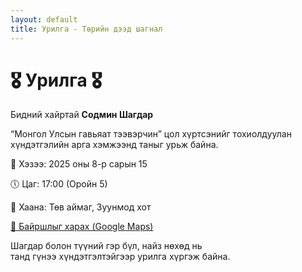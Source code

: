 ```yaml
---
layout: default
title: Урилга - Төрийн дээд шагнал
---
```


<h1>🎖 Урилга 🎖</h1>
<div class="subtitle">Бидний хайртай <strong>Содмин Шагдар</strong></div>
<p class="medal">“Монгол Улсын гавьяат тээвэрчин” цол хүртсэнийг тохиолдуулан<br> хүндэтгэлийн арга хэмжээнд таныг урьж байна.</p>

<div class="gold-line"></div>

<div class="info">
  <p>📅 <span class="highlight">Хэзээ:</span> 2025 оны 8-р сарын 15</p>
  <p>🕔 <span class="highlight">Цаг:</span> 17:00 (Оройн 5)</p>
  <p>📍 <span class="highlight">Хаана:</span> Төв аймаг, Зуунмод хот</p>
  <a class="map-link" href="https://maps.app.goo.gl/eNZ1jYtYs7TRCXbE6" target="_blank">
    📍 Байршлыг харах (Google Maps)
  </a>
</div>

<div class="gold-line"></div>

<p class="footer">
  Шагдар болон түүний гэр бүл, найз нөхөд нь<br>
  танд гүнээ хүндэтгэлтэйгээр урилга хүргэж байна.
</p>
